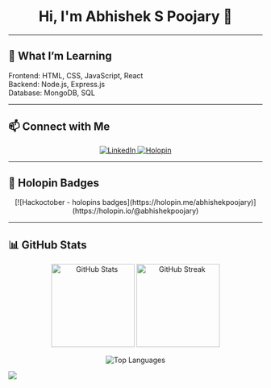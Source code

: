 <h1 align="center">Hi, I'm Abhishek S Poojary 👋</h1>

---

## 🌱 What I’m Learning  
<p>
  Frontend: HTML, CSS, JavaScript, React <br>
  Backend: Node.js, Express.js <br>
  Database: MongoDB, SQL
</p>

---

## 📫 Connect with Me  
<p align="center">
  <a href="https://www.linkedin.com/in/abhishek-s-poojary-a8385a296/" target="_blank">
    <img src="https://img.shields.io/badge/LinkedIn-0A66C2?style=for-the-badge&logo=linkedin&logoColor=white" alt="LinkedIn"/>
  </a>
  <a href="https://holopin.io/@abhishekpoojary" target="_blank">
    <img src="https://img.shields.io/badge/Holopin-5CDB95?style=for-the-badge&logo=holopin&logoColor=white" alt="Holopin"/>
  </a>
</p>

---

## 🎨 Holopin Badges  
<p align="center">
  [![Hackoctober - holopins badges](https://holopin.me/abhishekpoojary)](https://holopin.io/@abhishekpoojary)
</p>

---

## 📊 GitHub Stats  
<p align="center">
  <img src="https://github-readme-stats.vercel.app/api?username=AbhishekPoojary&show_icons=true&theme=tokyonight" alt="GitHub Stats" height="165"/>
  <img src="https://streak-stats.vercel.app?user=AbhishekPoojary&theme=tokyonight" alt="GitHub Streak" height="165"/>
</p>

<p align="center">
  <img src="https://github-readme-stats.vercel.app/api/top-langs/?username=AbhishekPoojary&layout=compact&theme=tokyonight" alt="Top Languages"/>
</p>

![](https://komarev.com/ghpvc/?username=AbhishekPoojary)



